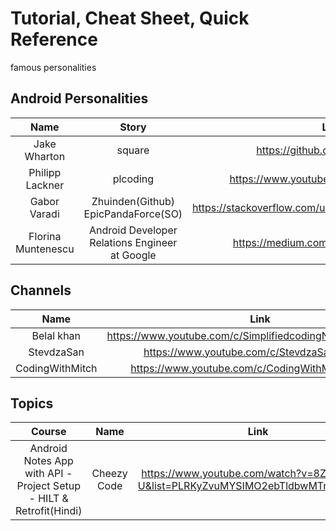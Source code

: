 # Tutorial, Cheat Sheet, Quick Reference
famous personalities

## Android Personalities

|Name|Story|Link|
|:-:|:-:|:-:|
|Jake Wharton|square|https://github.com/JakeWharton|
|Philipp Lackner|plcoding|https://www.youtube.com/c/PhilippLackner|
|Gabor Varadi|Zhuinden(Github) EpicPandaForce(SO)|https://stackoverflow.com/users/2413303/epicpandaforce|
|Florina Muntenescu|Android Developer Relations Engineer at Google|https://medium.com/@florina.muntenescu|

## Channels

|Name|Link|
|:-:|:-:|
|Belal khan|https://www.youtube.com/c/SimplifiedcodingNetOfficial/playlists|
|StevdzaSan|https://www.youtube.com/c/StevdzaSan/playlists|
|CodingWithMitch|https://www.youtube.com/c/CodingWithMitch/playlists|

## Topics

|Course|Name|Link|
|:-:|:-:|:-:|
|Android Notes App with API - Project Setup - HILT & Retrofit(Hindi)|Cheezy Code|https://www.youtube.com/watch?v=8ZLbv6TSa-U&list=PLRKyZvuMYSIMO2ebTldbwMTnDCn5klzjS
